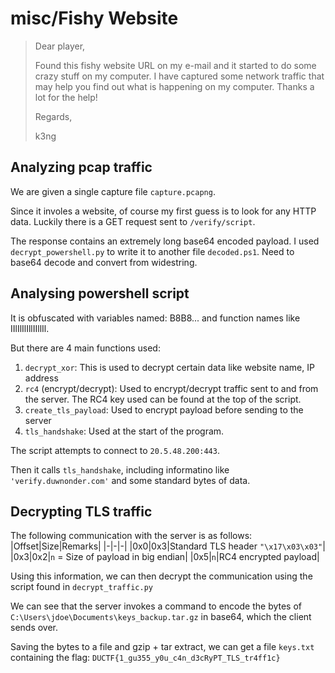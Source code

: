 # misc/Fishy Website

> Dear player,
> 
> Found this fishy website URL on my e-mail and it started to do some crazy stuff on my computer. I have captured some network traffic that may help you find out what is happening on my computer. Thanks a lot for the help!
> 
> Regards,
> 
> k3ng

## Analyzing pcap traffic
We are given a single capture file `capture.pcapng`.

Since it involes a website, of course my first guess is to look for any HTTP data. Luckily there is a GET request sent to `/verify/script`.

The response contains an extremely long base64 encoded payload. I used `decrypt_powershell.py` to write it to another file `decoded.ps1`. Need to base64 decode and convert from widestring.

## Analysing powershell script
It is obfuscated with variables named: B8B8... and function names like IIlIlIlIllIIllIl.

But there are 4 main functions used:
1. `decrypt_xor`: This is used to decrypt certain data like website name, IP address
2. `rc4` (encrypt/decrypt): Used to encrypt/decrypt traffic sent to and from the server. The RC4 key used can be found at the top of the script.
3. `create_tls_payload`: Used to encrypt payload before sending to the server
4. `tls_handshake`: Used at the start of the program.

The script attempts to connect to `20.5.48.200:443`. 

Then it calls `tls_handshake`, including informatino like `'verify.duwnonder.com'` and some standard bytes of data.

## Decrypting TLS traffic
The following communication with the server is as follows:
|Offset|Size|Remarks|
|-|-|-|
|0x0|0x3|Standard TLS header `"\x17\x03\x03"`|
|0x3|0x2|`n` = Size of payload in big endian|
|0x5|`n`|RC4 encrypted payload|

Using this information, we can then decrypt the communication using the script found in `decrypt_traffic.py`

We can see that the server invokes a command to encode the bytes of `C:\Users\jdoe\Documents\keys_backup.tar.gz` in base64, which the client sends over.

Saving the bytes to a file and gzip + tar extract, we can get a file `keys.txt` containing the flag: `DUCTF{1_gu355_y0u_c4n_d3cRyPT_TLS_tr4ff1c}`